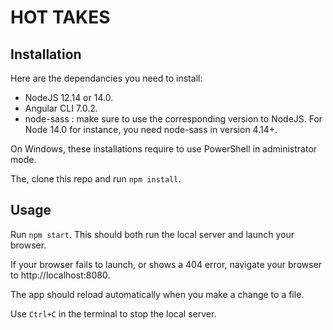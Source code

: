 # HOT TAKES #

## Installation ##

Here are the dependancies you need to install:
- NodeJS 12.14 or 14.0.
- Angular CLI 7.0.2.
- node-sass : make sure to use the corresponding version to NodeJS. For Node 14.0 for instance, you need node-sass in version 4.14+.

On Windows, these installations require to use PowerShell in administrator mode.

The, clone this repo and run `npm install`.


## Usage ##

Run `npm start`. This should both run the local server and launch your browser.

If your browser fails to launch, or shows a 404 error, navigate your browser to http://localhost:8080.

The app should reload automatically when you make a change to a file.

Use `Ctrl+C` in the terminal to stop the local server.
